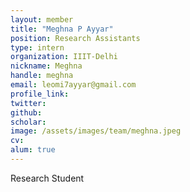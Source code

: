 ```yaml
---
layout: member
title: "Meghna P Ayyar"
position: Research Assistants
type: intern
organization: IIIT-Delhi
nickname: Meghna 
handle: meghna
email: leomi7ayyar@gmail.com
profile_link: 
twitter: 
github: 
scholar: 
image: /assets/images/team/meghna.jpeg
cv: 
alum: true
---
```

Research Student
